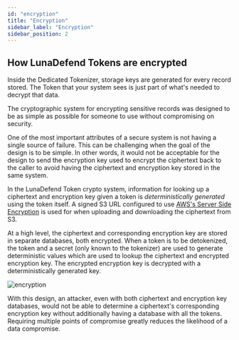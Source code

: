 ```yaml
---
id: "encryption"
title: "Encryption"
sidebar_label: "Encryption"
sidebar_position: 2
---
```

<!--
  ~ Copyright by LunaSec (owned by Refinery Labs, Inc)
  ~
  ~ Licensed under the Creative Commons Attribution-ShareAlike 4.0 International
  ~ (the "License"); you may not use this file except in compliance with the
  ~ License. You may obtain a copy of the License at
  ~
  ~ https://creativecommons.org/licenses/by-sa/4.0/legalcode
  ~
  ~ See the License for the specific language governing permissions and
  ~ limitations under the License.
  ~
-->
## How LunaDefend Tokens are encrypted

Inside the Dedicated Tokenizer, storage keys are generated for every record stored.  The Token that your system sees is just
part of what's needed to decrypt that data.

The cryptographic system for encrypting sensitive records was designed to be as simple as possible for someone to use without compromising
on security.

One of the most important attributes of a secure system is not having a single source of failure. This can be challenging when 
the goal of the design is to be simple. In other words, it would not be acceptable for the design to send the encryption key used to 
encrypt the ciphertext back to the caller to avoid having the ciphertext and encryption key stored in the same system.

In the LunaDefend Token crypto system, information for looking up a ciphertext and encryption key given a token is _deterministically generated_ using the token itself. 
A signed S3 URL configured to use [AWS's Server Side Encryption](https://docs.aws.amazon.com/AmazonS3/latest/userguide/ServerSideEncryptionCustomerKeys.html) is used
for when uploading and downloading the ciphertext from S3.

At a high level, the ciphertext and corresponding encryption key are stored in separate databases, both encrypted.
When a token is to be detokenized, the token and a secret (only known to the tokenizer) are used to generate deterministic
values which are used to lookup the ciphertext and encrypted encryption key. The encrypted encryption key is decrypted with
a deterministically generated key.

![encryption](/img/encryption.svg)

With this design, an attacker, even with both ciphertext and encryption key databases, would not be able to determine a
ciphertext's corresponding encryption key without additionally having a database with all the tokens. Requiring multiple
points of compromise greatly reduces the likelihood of a data compromise.
